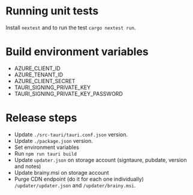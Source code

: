 # Running unit tests

Install `nextest` and to run the test `cargo nextest run`.

# Build environment variables

- AZURE_CLIENT_ID
- AZURE_TENANT_ID
- AZURE_CLIENT_SECRET
- TAURI_SIGNING_PRIVATE_KEY
- TAURI_SIGNING_PRIVATE_KEY_PASSWORD

# Release steps

- Update `./src-tauri/tauri.conf.json` version.
- Update `./package.json` version.
- Set environment variables
- Run `npm run tauri build`
- Update `updater.json` on storage account (signtaure, pubdate, version and notes)
- Update brainy.msi on storage account
- Purge CDN endpoint (do it for each one individually) `/updater/updater.json` and `/updater/brainy.msi`.
